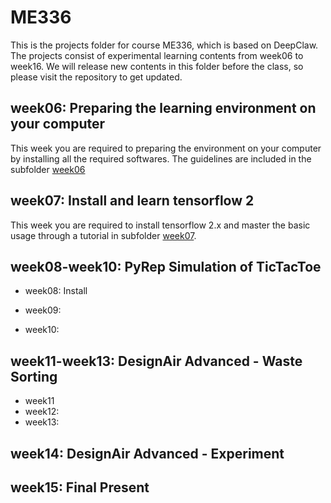 # ME336

This is the projects folder for course ME336, which is based on DeepClaw. The projects consist of experimental learning contents from week06 to week16. We will release new contents in this folder before the class, so please visit the repository to get updated.

## week06: Preparing the learning environment on your computer

This week you are required to preparing the environment on your computer by installing all the required softwares. The guidelines are included in the subfolder [week06](./week06)

## week07: Install and learn tensorflow 2

This week you are required to install tensorflow 2.x and master the basic usage through a tutorial in subfolder [week07](./week07).

## week08-week10: PyRep Simulation of TicTacToe
 - week08: Install

 - week09:

 - week10:

## week11-week13: DesignAir Advanced - Waste Sorting
 - week11
 - week12:
 - week13:

## week14: DesignAir Advanced - Experiment

## week15: Final Present
